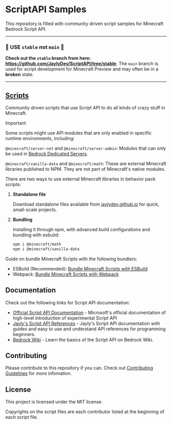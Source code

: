 # ScriptAPI Samples

This repository is filled with community driven script samples for Minecraft Bedrock Script API.

<hr/>

### 🔴 USE `stable` not `main` 🔴

**Check out the `stable` branch from here: https://github.com/JaylyDev/ScriptAPI/tree/stable**.
The `main` branch is used for script development for Minecraft Preview and may often be in a **broken** state.

<hr/>

## [Scripts](./scripts/)

Community driven scripts that use Script API to do all kinds of crazy stuff in Minecraft.

> [!IMPORTANT]
> Some scripts might use API modules that are only enabled in specific runtime environments, including:
>
> `@minecraft/server-net` and `@minecraft/server-admin`: Modules that can only be used in [Bedrock Dedicated Servers](https://www.minecraft.net/en-us/download/server/bedrock).
>
> `@minecraft/vanilla-data` and `@minecraft/math`: These are external Minecraft libraries published to NPM. They are not part of Minecraft's native modules.

There are two ways to use external Minecraft libraries in behavior pack scripts:

1. **Standalone file**

   Download standalone files available from [jaylydev.github.io](https://jaylydev.github.io/scriptapi-docs/meta/cdn-links.html) for quick, small-scale projects.

2. **Bundling**

   Installing it through npm, with advanced build configurations and bundling with esbuild:

    ```bash
    npm i @minecraft/math
    npm i @minecraft/vanilla-data
    ```

Guide on bundle Minecraft Scripts with the following bundlers:

- ESBuild (Recommended): [Bundle Minecraft Scripts with ESBuild](https://jaylydev.github.io/posts/bundle-minecraft-scripts-esbuild/)
- Webpack: [Bundle Minecraft Scripts with Webpack](https://jaylydev.github.io/posts/scripts-bundle-minecraft/)

## Documentation

Check out the following links for Script API documentation:

- [Official Script API Documentation](https://learn.microsoft.com/en-us/minecraft/creator/scriptapi/) - Microsoft's official documentation of high-level introduction of experimental Script API
- [Jayly's Script API References](https://jaylydev.github.io/scriptapi-docs/) - Jayly's Script API documentation with guides and easy to use and understand API references for programming beginners.
- [Bedrock Wiki](https://wiki.bedrock.dev/scripting/starting-scripts.html) - Learn the basics of the Script API on Bedrock Wiki.

## Contributing

Please contribute to this repository if you can. Check out [Contributing Guidelines](./CONTRIBUTING.md) for more infomation.

## License

This project is licensed under the MIT license.

Copyrights on the script files are each contributor listed at the beginning of each script file.
